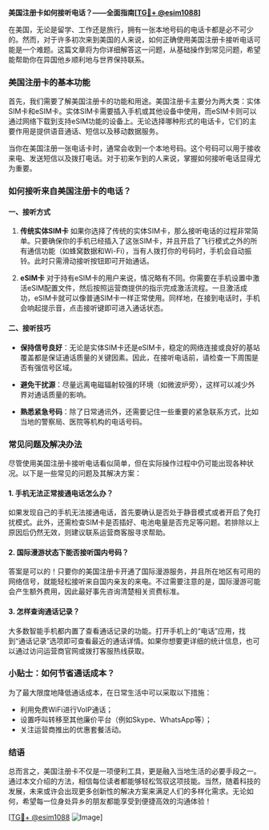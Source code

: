 **美国注册卡如何接听电话？——全面指南[[TG💪+ @esim1088](https://t.me/s/esim1088)]**

在美国，无论是留学、工作还是旅行，拥有一张本地号码的电话卡都是必不可少的。然而，对于许多初次来到美国的人来说，如何正确使用美国注册卡接听电话可能是一个难题。这篇文章将为你详细解答这一问题，从基础操作到常见问题，希望能帮助你在异国他乡顺利地与世界保持联系。

### 美国注册卡的基本功能

首先，我们需要了解美国注册卡的功能和用途。美国注册卡主要分为两大类：实体SIM卡和eSIM卡。实体SIM卡需要插入手机或其他设备中使用，而eSIM卡则可以通过网络下载到支持eSIM功能的设备上。无论选择哪种形式的电话卡，它们的主要作用是提供语音通话、短信以及移动数据服务。

当你在美国注册一张电话卡时，通常会收到一个本地号码。这个号码可以用于接收来电、发送短信以及拨打电话。对于初来乍到的人来说，掌握如何接听电话显得尤为重要。

### 如何接听来自美国注册卡的电话？

#### 一、接听方式

1. **传统实体SIM卡**
   如果你选择了传统的实体SIM卡，那么接听电话的过程非常简单。只要确保你的手机已经插入了这张SIM卡，并且开启了飞行模式之外的所有通信功能（如蜂窝数据和Wi-Fi），当有人拨打你的号码时，手机会自动振铃。此时只需滑动接听按钮即可开始通话。

2. **eSIM卡**
   对于持有eSIM卡的用户来说，情况略有不同。你需要在手机设置中激活eSIM配置文件，然后按照运营商提供的指示完成激活流程。一旦激活成功，eSIM卡就可以像普通SIM卡一样正常使用。同样地，在接到电话时，手机会响起提示音，点击接听键即可进入通话状态。

#### 二、接听技巧

- **保持信号良好**：无论是实体SIM卡还是eSIM卡，稳定的网络连接或良好的基站覆盖都是保证通话质量的关键因素。因此，在接听电话前，请检查一下周围是否有强信号区域。
  
- **避免干扰源**：尽量远离电磁辐射较强的环境（如微波炉旁），这样可以减少外界对通话质量的影响。

- **熟悉紧急号码**：除了日常通讯外，还需要记住一些重要的紧急联系方式，比如当地的警察局、医院等机构的电话号码。

### 常见问题及解决办法

尽管使用美国注册卡接听电话看似简单，但在实际操作过程中仍可能出现各种状况。以下是一些常见的问题及其解决方案：

#### 1. 手机无法正常接通电话怎么办？
如果发现自己的手机无法接通电话，首先要确认是否处于静音模式或者开启了免打扰模式。此外，还需检查SIM卡是否插好、电池电量是否充足等问题。若排除以上原因后仍然无效，则建议联系运营商客服寻求帮助。

#### 2. 国际漫游状态下能否接听国内号码？
答案是可以的！只要你的美国注册卡开通了国际漫游服务，并且所在地区有可用的网络信号，就能轻松接听来自国内亲友的来电。不过需要注意的是，国际漫游可能会产生额外费用，因此最好事先咨询清楚相关资费标准。

#### 3. 怎样查询通话记录？
大多数智能手机都内置了查看通话记录的功能。打开手机上的“电话”应用，找到“通话记录”选项即可查看最近的通话详情。如果你想要更详细的统计信息，也可以通过访问运营商官网或拨打客服热线获取。

### 小贴士：如何节省通话成本？

为了最大限度地降低通话成本，在日常生活中可以采取以下措施：
- 利用免费WiFi进行VoIP通话；
- 设置呼叫转移至其他廉价平台（例如Skype、WhatsApp等）；
- 关注运营商推出的优惠套餐活动。

### 结语

总而言之，美国注册卡不仅是一项便利工具，更是融入当地生活的必要手段之一。通过本文介绍的方法，相信每位读者都能够轻松驾驭这项技能。当然，随着科技的发展，未来或许会出现更多创新性的解决方案来满足人们的多样化需求。无论如何，希望每一位身处异乡的朋友都能享受到便捷高效的沟通体验！

[[TG💪+ @esim1088](https://t.me/s/esim1088) ![Image](https://i.postimg.cc/4NQfJmqS/Snipaste-2025-05-13-00-14-12.png)]